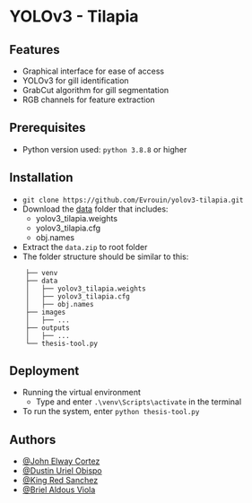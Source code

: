 # YOLOv3 - Tilapia

## Features
- Graphical interface for ease of access
- YOLOv3 for gill identification
- GrabCut algorithm for gill segmentation
- RGB channels for feature extraction

## Prerequisites
- Python version used: `python 3.8.8` or higher

## Installation
- `git clone https://github.com/Evrouin/yolov3-tilapia.git`
- Download the [data](https://drive.google.com/drive/folders/10jHceX5oWSkUvNIrLch0MGXo0zh2iUJp?usp=sharing) folder that includes:
  - yolov3_tilapia.weights
  - yolov3_tilapia.cfg
  - obj.names
- Extract the `data.zip` to root folder
- The folder structure should be similar to this:
```
    ├── venv
    ├── data
    │   ├── yolov3_tilapia.weights
    │   ├── yolov3_tilapia.cfg
    │   ├── obj.names
    ├── images
    │   ├── ...
    ├── outputs
    │   ├── ...
    └── thesis-tool.py
```

## Deployment
- Running the virtual environment
  - Type and enter `.\venv\Scripts\activate` in the terminal
- To run the system, enter `python thesis-tool.py`

## Authors
- [@John Elway Cortez](https://github.com/Evrouin)
- [@Dustin Uriel Obispo]()
- [@King Red Sanchez](https://github.com/haringpula)
- [@Briel Aldous Viola]()